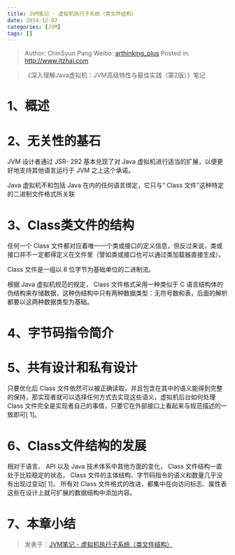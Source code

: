 ```yaml
---
title: JVM笔记 - 虚拟机执行子系统（类文件结构）
date: 2014-12-02
categories: [JVM]
tags: []
---
```


> Author: ChinSyun Pang
> Weibo: [arthinking_plus](http://weibo.com/arthinkingplus)
> Posted in: http://www.itzhai.com

> 《深入理解Java虚拟机：JVM高级特性与最佳实践（第2版）》笔记    

# 1、概述

# 2、无关性的基石
JVM 设计者通过 JSR- 292 基本兑现了对 Java 虚拟机进行适当的扩展，以便更好地支持其他语言运行于 JVM 之上这个承诺。

Java 虚拟机不和包括 Java 在内的任何语言绑定，它只与“ Class 文件”这种特定的二进制文件格式所关联
# 3、Class类文件的结构
任何一个 Class 文件都对应着唯一一个类或接口的定义信息，但反过来说，类或接口并不一定都得定义在文件里（譬如类或接口也可以通过类加载器直接生成）。

Class 文件是一组以 8 位字节为基础单位的二进制流。

根据 Java 虚拟机规范的规定， Class 文件格式采用一种类似于 C 语言结构体的伪结构来存储数据，这种伪结构中只有两种数据类型：无符号数和表，后面的解析都要以这两种数据类型为基础。
# 4、字节码指令简介

# 5、共有设计和私有设计
只要优化后 Class 文件依然可以被正确读取，并且包含在其中的语义能得到完整的保持，那实现者就可以选择任何方式去实现这些语义，虚拟机后台如何处理 Class 文件完全是实现者自己的事情，只要它在外部接口上看起来与规范描述的一致即可[ 1]。
# 6、Class文件结构的发展
相对于语言、 API 以及 Java 技术体系中其他方面的变化， Class 文件结构一直处于比较稳定的状态， Class 文件的主体结构、字节码指令的语义和数量几乎没有出现过变动[ 1]， 所有对 Class 文件格式的改进，都集中在向访问标志、属性表这些在设计上就可扩展的数据结构中添加内容。

# 7、本章小结

> 发表于：[JVM笔记 - 虚拟机执行子系统（类文件结构）](http://www.itzhai.com/jvm-executive-subsystem-class-structure.html "JVM笔记 - 虚拟机执行子系统（类文件结构）")

